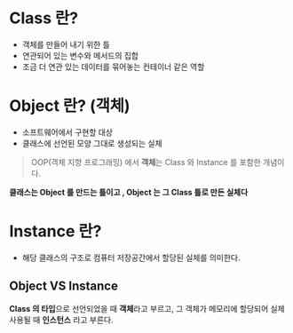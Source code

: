 # Class 란?
- 객체를 만들어 내기 위한 틀  
- 연관되어 있는 변수와 메서드의 집합
- 조금 더 연관 있는 데이터를 묶어놓는 컨테이너 같은 역할

# Object 란? (객체)
- 소프트웨어에서 구현할 대상
- 클래스에 선언된 모양 그대로 생성되는 실체

> OOP(객체 지향 프로그래밍) 에서 <b>객체</b>는 Class 와 Instance 를 포함한 개념이다.

<b>클래스는 Object 를 만드는 틀이고 , Object 는 그 Class 틀로 만든 실체다</b>

# Instance 란?
- 해당 클래스의 구조로 컴퓨터 저장공간에서 할당된 실체를 의미한다.

## Object VS Instance
<b>Class 의 타입</b>으로 선언되었을 때 <b>객체</b>라고 부르고, 그 객체가 메모리에 할당되어 실제 사용될 때 <b>인스턴스</b> 라고 부른다.